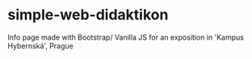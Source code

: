 # simple-web-didaktikon
Info page made with Bootstrap/ Vanilla JS for an exposition in 'Kampus Hybernská', Prague
